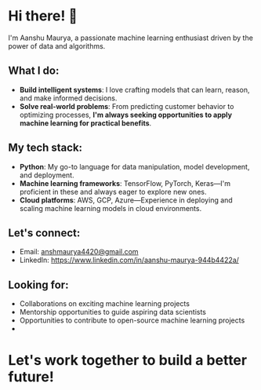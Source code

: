 
# Hi there! 👋

I'm Aanshu Maurya, a passionate machine learning enthusiast driven by the power of data and algorithms.

## What I do:

- **Build intelligent systems**: I love crafting models that can learn, reason, and make informed decisions.
- **Solve real-world problems**: From predicting customer behavior to optimizing processes, **I'm always seeking opportunities to apply machine learning for practical benefits**.

## My tech stack:

- **Python**: My go-to language for data manipulation, model development, and deployment.
- **Machine learning frameworks**: TensorFlow, PyTorch, Keras—I'm proficient in these and always eager to explore new ones.
- **Cloud platforms**: AWS, GCP, Azure—Experience in deploying and scaling machine learning models in cloud environments.


## Let's connect:

- Email: anshmaurya4420@gmail.com
- LinkedIn: https://www.linkedin.com/in/aanshu-maurya-944b4422a/

## Looking for:

- Collaborations on exciting machine learning projects
- Mentorship opportunities to guide aspiring data scientists
- Opportunities to contribute to open-source machine learning projects
- 
# **Let's work together to build a better future!**


<!---
Ansh420/Ansh420 is a ✨ special ✨ repository because its `README.md` (this file) appears on your GitHub profile.
You can click the Preview link to take a look at your changes.
--->

